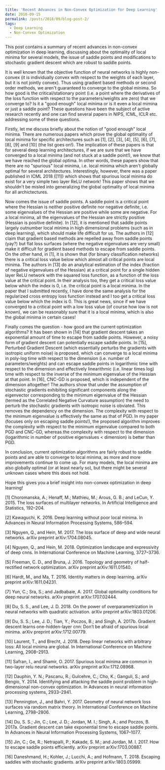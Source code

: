 ```yaml
---
title: 'Recent Advances in Non-Convex Optimization for Deep Learning'
date: 2018-09-15
permalink: /posts/2018/09/blog-post-2/
tags:
  - Deep Learning
  - Non-Convex Optimization
---
```


This post contains a summary of recent advances in non-convex optimization in deep learning, discussing about the optimality of local minima for several models, the issue of saddle points and modifications to stochastic gradient descent which are robust to saddle points.

It is well known that the objective function of neural networks is highly non-convex (it is individually convex with respect to the weights of each layer, but it is not jointly convex). Thus using gradient based methods or second order methods, we aren't guaranteed to converge to the global minima. So how good is the critical/stationary point (i.e. a point where the derivatives of the loss function with respect to the parameters/weights are zero) that we converge to? Is it a "good enough" local minima or is it even a local mimina or just a saddle point? These questions have been the subject of active research recently and one can find several papers in NIPS, ICML, ICLR etc. addressing some of these questions.

Firstly, let me discuss briefly about the notion of "good enough" local minima. There are numerous papers which prove the global optimality of local minima for specific architectures such as [1], [2], [3], [4], [5], [6], [7], [8], [9] and [10] (the list goes on!). The implication of these papers is that for several deep learning architectures, if we are sure that we have converged to a local minima (and not stuck at a saddle point!), we know that we have reached the global optima. In other words, these papers show that there are no "spurious" local minima, i.e. local minima which aren't globally optimal for several architectures. Interestingly, however, there was a paper published in ICML 2018 ([11]) which shows that spurious local minima do exist for a very simple two layer ReLU network! This paper shows that we shouldn't be misled into generalizing the global optimality of local minima for all archictectures.

Now comes the issue of saddle points. A saddle point is a critical point where the Hessian is neither positive definite nor negative definite, i.e. some eigenvalues of the Hessian are positive while some are negative. For a local minima, all the eigenvalues of the Hessian are strictly positive (Hessian is positive definite). In [12], it is mentioned that saddle points largely outnumber local minima in high dimensional problems (such as in deep learning), which should make life difficult for us. The authors in [12] claim that gradient based methods are repelled away from saddle points (yay?) but flat loss surfaces (where the negative eigenvalues are very small) make it difficult for gradient based methods to escape from saddle points. On the other hand, in [1], it is shown that (for binary classification networks) there is a critical loss value below which almost all critical points are local minima. The authors in [13] do an analytical estimation of the index (fraction of negative eigenvalues of the Hessian) at a critical point for a single hidden layer ReLU network with the squared loss function, as a function of the loss value at the critical point. In their analysis too, they get a critical loss value below which the index is 0, i.e. the critical point is a local minima. In the paper that I submitted recently, I have done the same analysis for the regularized cross entropy loss function instead and I too get a critical loss value below which the index is 0. This is great news, since if we have converged to a critical point with a low loss value (of course how low is not known), we can be reasonably sure that it is a local minima, which is also the global minima in certain cases!

Finally comes the question - how good are the current optimization algorithms? It has been shown in [14] that gradient descent takes an exponential amount of time to escape from saddle points. However, a noisy form of gradient descent can potentially escape saddle points. In [15], Perturbed Gradient Descent (which essentially perturbs the gradients with isotropic uniform noise) is proposed, which can converge to a local minima in poly-log time with respect to the dimension (i.e. number of parameters/weights) and can escape saddle points in logarithmic time with respect to the dimension and effectively linearithmic (i.e. linear times log) time with respect to the inverse of the minimum eigenvalue of the Hessian at that point. In [16], CNC-GD is proposed, which is independent of the dimension altogether! The authors show that under the assumption of stochastic gradients exhibiting significant components along the eigenvector corresponding to the minimum eigenvalue of the Hessian (termed as the Correlated Negative Curvature assumption) the need to perturb the stochastic gradients with isotropic noise is obviated. This removes the dependency on the dimension. The complexity with respect to the minimum eigenvalue is effectively the same as that of PGD. In my paper (focuses only on escaping saddle points!), the proposed algorithm improves the complexity with respect to the minimum eigenvalue compared to both PGD and CNC-GD, whereas the complexity with respect to the dimension (logarithmic in number of positive eigenvalues < dimension) is better than PGD.

In conclusion, current optimization algorithms are fairly robust to saddle points and are able to converge to local minima, as more and more improvements continue to come up. For many models, the local minima are also globally optimal (or at least nearly so), but there might be several unknown cases where this does not hold.

Hope this gives you a brief insight into non-convex optimization in deep learning!


[1] Choromanska, A.; Henaff, M.; Mathieu, M.; Arous, G. B.;
and LeCun, Y. 2015. The loss surfaces of multilayer networks.
In Artificial Intelligence and Statistics, 192–204.

[2] Kawaguchi, K. 2016. Deep learning without poor local minima.
In Advances in Neural Information Processing Systems,
586–594.

[3] Nguyen, Q., and Hein, M. 2017. The loss surface
of deep and wide neural networks. arXiv preprint
arXiv:1704.08045.

[4] Nguyen, Q., and Hein, M. 2018. Optimization landscape
and expressivity of deep cnns. In International Conference
on Machine Learning, 3727–3736.

[5] Freeman, C. D., and Bruna, J. 2016. Topology and geometry
of half-rectified network optimization. arXiv preprint
arXiv:1611.01540.

[6] Hardt, M., and Ma, T. 2016. Identity matters in deep learning.
arXiv preprint arXiv:1611.04231.

[7] Yun, C.; Sra, S.; and Jadbabaie, A. 2017. Global optimality
conditions for deep neural networks. arXiv preprint
arXiv:1707.02444.

[8] Du, S. S., and Lee, J. D. 2018. On the power of overparametrization
in neural networks with quadratic activation.
arXiv preprint arXiv:1803.01206.

[9] Du, S. S.; Lee, J. D.; Tian, Y.; Poczos, B.; and Singh,
A. 2017b. Gradient descent learns one-hidden-layer cnn:
Don’t be afraid of spurious local minima. arXiv preprint
arXiv:1712.00779.

[10] Laurent, T., and Brecht, J. 2018. Deep linear networks with
arbitrary loss: All local minima are global. In International
Conference on Machine Learning, 2908–2913.

[11] Safran, I., and Shamir, O. 2017. Spurious local minima are
common in two-layer relu neural networks. arXiv preprint
arXiv:1712.08968.

[12] Dauphin, Y. N.; Pascanu, R.; Gulcehre, C.; Cho, K.; Ganguli,
S.; and Bengio, Y. 2014. Identifying and attacking the
saddle point problem in high-dimensional non-convex optimization.
In Advances in neural information processing
systems, 2933–2941.

[13] Pennington, J., and Bahri, Y. 2017. Geometry of neural
network loss surfaces via random matrix theory. In International
Conference on Machine Learning, 2798–2806.

[14] Du, S. S.; Jin, C.; Lee, J. D.; Jordan, M. I.; Singh, A.; and
Poczos, B. 2017a. Gradient descent can take exponential
time to escape saddle points. In Advances in Neural Information
Processing Systems, 1067–1077.

[15] Jin, C.; Ge, R.; Netrapalli, P.; Kakade, S. M.; and Jordan,
M. I. 2017. How to escape saddle points efficiently. arXiv
preprint arXiv:1703.00887.

[16] Daneshmand, H.; Kohler, J.; Lucchi, A.; and Hofmann, T.
2018. Escaping saddles with stochastic gradients. arXiv
preprint arXiv:1803.05999.
